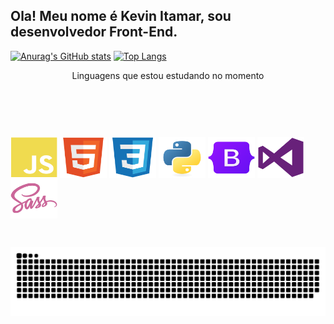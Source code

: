 ## Ola! Meu nome é Kevin Itamar, sou desenvolvedor Front-End. 

[![Anurag's GitHub stats](https://github-readme-stats.vercel.app/api?username=Kevin-itam&theme=great-gatsby)](https://github.com/anuraghazra/github-readme-stats)
[![Top Langs](https://github-readme-stats.vercel.app/api/top-langs/?username=Kevin-Itam&theme=great-gatsby&layout=compact)](https://github.com/anuraghazra/github-readme-stats)
<header>Linguagens que estou estudando no momento</header><br><br>
<div style="display: inline_block">
  <img align="center" height="65" width="75" src="https://raw.githubusercontent.com/devicons/devicon/master/icons/javascript/javascript-plain.svg">
  <img align="center" height="65" width="75" src="https://raw.githubusercontent.com/devicons/devicon/master/icons/html5/html5-original.svg">
  <img align="center" height="65" width="75" src="https://raw.githubusercontent.com/devicons/devicon/master/icons/css3/css3-original.svg">
  <img align="center" height="65" width="75" src="https://raw.githubusercontent.com/devicons/devicon/master/icons/python/python-original.svg">
  <img align="center" height="65" width="75" src="https://raw.githubusercontent.com/devicons/devicon/master/icons/bootstrap/bootstrap-original.svg">
   <img align="center" height="65" width="75" src="https://raw.githubusercontent.com/devicons/devicon/master/icons/visualstudio/visualstudio-plain.svg">
   <img align="center" height="65" width="75" src="https://raw.githubusercontent.com/devicons/devicon/master/icons/sass/sass-original.svg">
</div>

<br>

##

![Snake animation](https://github.com/Kevin-Itam/Kevin-Itam/blob/output/github-contribution-grid-snake.svg)
